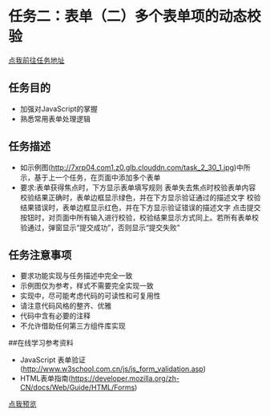 # 任务二：表单（二）多个表单项的动态校验
[点我前往任务地址](http://ife.baidu.com/course/detail/id/97)

## 任务目的
+ 加强对JavaScript的掌握
+ 熟悉常用表单处理逻辑

## 任务描述
+ 如示例图(http://7xrp04.com1.z0.glb.clouddn.com/task_2_30_1.jpg)中所示，基于上一个任务，在页面中添加多个表单
+ 要求:表单获得焦点时，下方显示表单填写规则
表单失去焦点时校验表单内容
校验结果正确时，表单边框显示绿色，并在下方显示验证通过的描述文字
校验结果错误时，表单边框显示红色，并在下方显示验证错误的描述文字
点击提交按钮时，对页面中所有输入进行校验，校验结果显示方式同上。若所有表单校验通过，弹窗显示“提交成功”，否则显示“提交失败”

## 任务注意事项
+ 要求功能实现与任务描述中完全一致
+ 示例图仅为参考，样式不需要完全实现一致
+ 实现中，尽可能考虑代码的可读性和可复用性
+ 请注意代码风格的整齐、优雅
+ 代码中含有必要的注释
+ 不允许借助任何第三方组件库实现

##在线学习参考资料
+ JavaScript 表单验证(http://www.w3school.com.cn/js/js_form_validation.asp)
+ HTML表单指南(https://developer.mozilla.org/zh-CN/docs/Web/Guide/HTML/Forms)

[点我预览](https://houruyaogeili.github.io/baiduIFE/耀耀学院/task2/index.html)